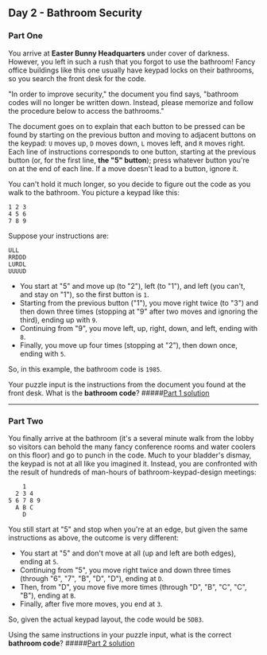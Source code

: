 ## Day 2 - Bathroom Security
### Part One

You arrive at **Easter Bunny Headquarters** under cover of darkness. However, you left in such
a rush that you forgot to use the bathroom! Fancy office buildings like this one usually have
keypad locks on their bathrooms, so you search the front desk for the code.

"In order to improve security," the document you find says, "bathroom codes will no longer be
written down. Instead, please memorize and follow the procedure below to access the bathrooms."

The document goes on to explain that each button to be pressed can be found by starting on the 
previous button and moving to adjacent buttons on the keypad: `U` moves up, `D` moves down,
`L` moves left, and `R` moves right. Each line of instructions corresponds to one button,
starting at the previous button (or, for the first line, **the "5" button**); press whatever
button you're on at the end of each line. If a move doesn't lead to a button, ignore it.

You can't hold it much longer, so you decide to figure out the code as you walk to the bathroom.
You picture a keypad like this:

```
1 2 3
4 5 6
7 8 9
```

Suppose your instructions are:

```
ULL
RRDDD
LURDL
UUUUD
```

 * You start at "5" and move up (to "2"), left (to "1"), and left (you can't, and stay on "1"),
    so the first button is `1`.
 * Starting from the previous button ("1"), you move right twice (to "3") and then down three
    times (stopping at "9" after two moves and ignoring the third), ending up with `9`.
 * Continuing from "9", you move left, up, right, down, and left, ending with `8`.
 * Finally, you move up four times (stopping at "2"), then down once, ending with `5`.
    
So, in this example, the bathroom code is `1985`.

Your puzzle input is the instructions from the document you found at the front desk.
What is the **bathroom code**?
#####[Part 1 solution][1]

---

### Part Two

You finally arrive at the bathroom (it's a several minute walk from the lobby so visitors
can behold the many fancy conference rooms and water coolers on this floor) and go to punch
in the code. Much to your bladder's dismay, the keypad is not at all like you imagined it.
Instead, you are confronted with the result of hundreds of man-hours of bathroom-keypad-design
meetings:

```
    1
  2 3 4
5 6 7 8 9
  A B C
    D
```

You still start at "5" and stop when you're at an edge, but given the same instructions as above,
the outcome is very different:

 * You start at "5" and don't move at all (up and left are both edges), ending at `5`.
 * Continuing from "5", you move right twice and down three times (through "6", "7", "B", "D",
    "D"), ending at `D`.
 * Then, from "D", you move five more times (through "D", "B", "C", "C", "B"), ending at `B`.
 * Finally, after five more moves, you end at `3`.

So, given the actual keypad layout, the code would be `5DB3`.

Using the same instructions in your puzzle input, what is the correct **bathroom code**?
#####[Part 2 solution][2]


[1]: part_1.py
[2]: part_2.py
